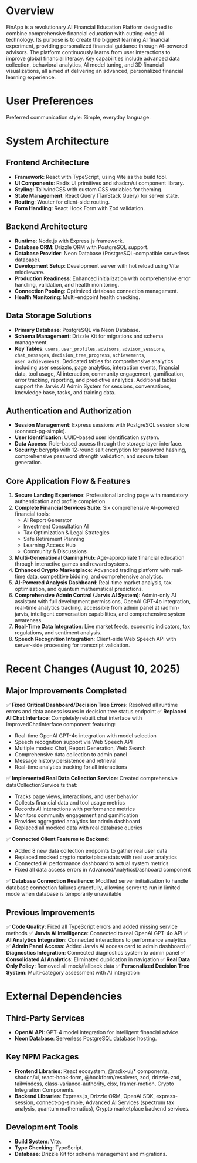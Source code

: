 # Overview

FinApp is a revolutionary AI Financial Education Platform designed to combine comprehensive financial education with cutting-edge AI technology. Its purpose is to create the biggest learning AI financial experiment, providing personalized financial guidance through AI-powered advisors. The platform continuously learns from user interactions to improve global financial literacy. Key capabilities include advanced data collection, behavioral analytics, AI model tuning, and 3D financial visualizations, all aimed at delivering an advanced, personalized financial learning experience.

# User Preferences

Preferred communication style: Simple, everyday language.

# System Architecture

## Frontend Architecture
- **Framework**: React with TypeScript, using Vite as the build tool.
- **UI Components**: Radix UI primitives and shadcn/ui component library.
- **Styling**: TailwindCSS with custom CSS variables for theming.
- **State Management**: React Query (TanStack Query) for server state.
- **Routing**: Wouter for client-side routing.
- **Form Handling**: React Hook Form with Zod validation.

## Backend Architecture
- **Runtime**: Node.js with Express.js framework.
- **Database ORM**: Drizzle ORM with PostgreSQL support.
- **Database Provider**: Neon Database (PostgreSQL-compatible serverless database).
- **Development Setup**: Development server with hot reload using Vite middleware.
- **Production Readiness**: Enhanced initialization with comprehensive error handling, validation, and health monitoring.
- **Connection Pooling**: Optimized database connection management.
- **Health Monitoring**: Multi-endpoint health checking.

## Data Storage Solutions
- **Primary Database**: PostgreSQL via Neon Database.
- **Schema Management**: Drizzle Kit for migrations and schema management.
- **Key Tables**: `users`, `user_profiles`, `advisors`, `advisor_sessions`, `chat_messages`, `decision_tree_progress`, `achievements`, `user_achievements`. Dedicated tables for comprehensive analytics including user sessions, page analytics, interaction events, financial data, tool usage, AI interaction, community engagement, gamification, error tracking, reporting, and predictive analytics. Additional tables support the Jarvis AI Admin System for sessions, conversations, knowledge base, tasks, and training data.

## Authentication and Authorization
- **Session Management**: Express sessions with PostgreSQL session store (connect-pg-simple).
- **User Identification**: UUID-based user identification system.
- **Data Access**: Role-based access through the storage layer interface.
- **Security**: bcryptjs with 12-round salt encryption for password hashing, comprehensive password strength validation, and secure token generation.

## Core Application Flow & Features
1.  **Secure Landing Experience**: Professional landing page with mandatory authentication and profile completion.
2.  **Complete Financial Services Suite**: Six comprehensive AI-powered financial tools:
    -   AI Report Generator
    -   Investment Consultation AI
    -   Tax Optimization & Legal Strategies
    -   Safe Retirement Planning
    -   Learning Access Hub
    -   Community & Discussions
3.  **Multi-Generational Gaming Hub**: Age-appropriate financial education through interactive games and reward systems.
4.  **Enhanced Crypto Marketplace**: Advanced trading platform with real-time data, competitive bidding, and comprehensive analytics.
5.  **AI-Powered Analysis Dashboard**: Real-time market analysis, tax optimization, and quantum mathematical predictions.
6.  **Comprehensive Admin Control (Jarvis AI System)**: Admin-only AI assistant with full development permissions, OpenAI GPT-4o integration, real-time analytics tracking, accessible from admin panel at /admin-jarvis, intelligent conversation capabilities, and comprehensive system awareness.
7.  **Real-Time Data Integration**: Live market feeds, economic indicators, tax regulations, and sentiment analysis.
8.  **Speech Recognition Integration**: Client-side Web Speech API with server-side processing for transcript validation.

# Recent Changes (August 10, 2025)

## Major Improvements Completed
✅ **Fixed Critical Dashboard/Decision Tree Errors**: Resolved all runtime errors and data access issues in decision tree status endpoint
✅ **Replaced AI Chat Interface**: Completely rebuilt chat interface with ImprovedChatInterface component featuring:
   - Real-time OpenAI GPT-4o integration with model selection
   - Speech recognition support via Web Speech API
   - Multiple modes: Chat, Report Generation, Web Search
   - Comprehensive data collection to admin panel
   - Message history persistence and retrieval
   - Real-time analytics tracking for all interactions

✅ **Implemented Real Data Collection Service**: Created comprehensive dataCollectionService.ts that:
   - Tracks page views, interactions, and user behavior
   - Collects financial data and tool usage metrics
   - Records AI interactions with performance metrics
   - Monitors community engagement and gamification
   - Provides aggregated analytics for admin dashboard
   - Replaced all mocked data with real database queries

✅ **Connected Client Features to Backend**: 
   - Added 8 new data collection endpoints to gather real user data
   - Replaced mocked crypto marketplace stats with real user analytics
   - Connected AI performance dashboard to actual system metrics
   - Fixed all data access errors in AdvancedAnalyticsDashboard component

✅ **Database Connection Resilience**: Modified server initialization to handle database connection failures gracefully, allowing server to run in limited mode when database is temporarily unavailable

## Previous Improvements
✅ **Code Quality**: Fixed all TypeScript errors and added missing service methods
✅ **Jarvis AI Intelligence**: Connected to real OpenAI GPT-4o API
✅ **AI Analytics Integration**: Connected interactions to performance analytics
✅ **Admin Panel Access**: Added Jarvis AI access card to admin dashboard
✅ **Diagnostics Integration**: Connected diagnostics system to admin panel
✅ **Consolidated AI Analytics**: Eliminated duplication in navigation
✅ **Real Data Only Policy**: Removed all mock/fallback data
✅ **Personalized Decision Tree System**: Multi-category assessment with AI integration

# External Dependencies

## Third-Party Services
-   **OpenAI API**: GPT-4 model integration for intelligent financial advice.
-   **Neon Database**: Serverless PostgreSQL database hosting.

## Key NPM Packages
-   **Frontend Libraries**: React ecosystem, @radix-ui/* components, shadcn/ui, react-hook-form, @hookform/resolvers, zod, drizzle-zod, tailwindcss, class-variance-authority, clsx, framer-motion, Crypto Integration Components.
-   **Backend Libraries**: Express.js, Drizzle ORM, OpenAI SDK, express-session, connect-pg-simple, Advanced AI Services (spectrum tax analysis, quantum mathematics), Crypto marketplace backend services.

## Development Tools
-   **Build System**: Vite.
-   **Type Checking**: TypeScript.
-   **Database**: Drizzle Kit for schema management and migrations.